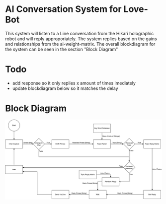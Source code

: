 # AI Conversation System for Love-Bot
This system will listen to a Line conversation from the Hikari holographic robot and will reply approporiately. The system replies based on the gains and relationships from the ai-weight-matrix.  The overall blockdiagram for the system can be seen in the section "Block Diagram"

# Todo
* add response so it only replies x amount of times imediately
* update blockdiagram below so it matches the delay


# Block Diagram
![love-bot-ai Block Diagram](translations/Love-Bot-AI-block-diagram.drawio.jpg)

